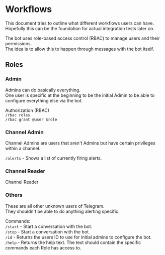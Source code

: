 # Workflows

This document tries to outline what different workflows users can have.  
Hopefully this can be the foundation for actual integration tests later on.

The bot uses role-based access control (RBAC) to manage users and their permissions.  
The idea is to allow this to happen through messages with the bot itself.

## Roles

### Admin

Admins can do basically everything.  
One user is specific at the beginning to be the initial Admin to be able to configure everything else via the bot.

Authorization (RBAC)  
`/rbac roles`  
`/rbac grant @user $role`

### Channel Admin

Channel Admins are users that aren't Admins but have certain privileges within a channel. 

`/alerts` - Shows a list of currently firing alerts.

### Channel Reader

Channel Reader

### Others

These are all other unknown users of Telegram.  
They shouldn't be able to do anything alerting specific.

Commands:  
`/start` - Start a conversation with the bot.  
`/stop` - Start a conversation with the bot.  
`/id` - Returns the users ID to use for initial admins to configure the bot.  
`/help` - Returns the help text. The text should contain the specific commands each Role has access to. 
